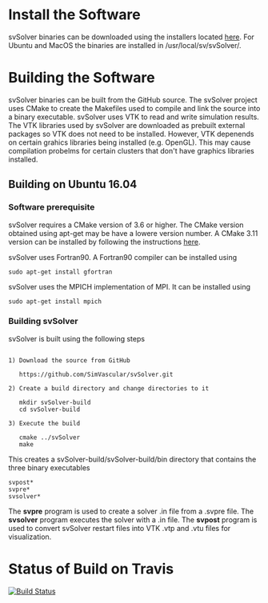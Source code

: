 # Install the Software

svSolver binaries can be downloaded using the installers located [here](https://simtk.org/frs/index.php?group_id=188). For Ubuntu and MacOS the binaries are installed in /usr/local/sv/svSolver/.

# Building the Software

 svSolver binaries can be built from the GitHub source. The svSolver project uses CMake to create the Makefiles used to compile and link the source into a binary executable. svSolver uses VTK to read and write simulation results. The VTK libraries used by svSolver are downloaded as prebuilt external packages so VTK does not need to be installed. However, VTK depenends on certain grahics libraries being installed (e.g. OpenGL). This may cause compilation probelms for certain clusters that don't have graphics libraries installed.
 
 ## Building on Ubuntu 16.04
 
 ### Software prerequisite
 svSolver requires a CMake version of 3.6 or higher. The CMake version obtained using apt-get may be have a lowere version number. A CMake 3.11 version can be installed by following the instructions [here](https://peshmerge.io/how-to-install-cmake-3-11-0-on-ubuntu-16-04/).
 
 svSolver uses Fortran90. A Fortran90 compiler can be installed using
 ```
 sudo apt-get install gfortran
 ```
     
  svSolver uses the MPICH implementation of MPI. It can be installed using
  ```
  sudo apt-get install mpich 
  ```

### Building svSolver

svSolver is built using the following steps

```

1) Download the source from GitHub

   https://github.com/SimVascular/svSolver.git
   
2) Create a build directory and change directories to it

   mkdir svSolver-build
   cd svSolver-build
   
3) Execute the build

   cmake ../svSolver
   make
```
 
This creates a svSolver-build/svSolver-build/bin directory that contains the three binary executables 
```
svpost*		
svpre*	
svsolver*
```

The **svpre** program is used to create a solver .in file from a .svpre file. 
The **svsolver** program executes the solver with a .in file.
The **svpost** program is used to convert svSolver restart files into VTK .vtp and .vtu files for visualization.
 
# Status of Build on Travis

[![Build Status](https://travis-ci.org/SimVascular/svSolver.svg?branch=master)](https://travis-ci.org/SimVascular/svSolver)
